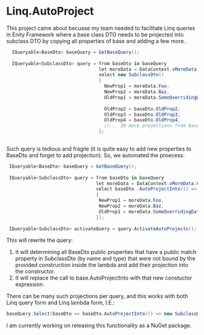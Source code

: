 # Linq.AutoProject

This project came about becuase my team needed to facilitate Linq queries in Enity Framework 
where a base class DTO needs to be projected into subclass DTO by copying all properties 
of base and adding a few more.

```cs
  IQueryable<BaseDto> baseQuery = GetBaseQuery();
  
  IQueryable<SubclassDto> query = from baseDto in baseQuery
                                  let moreData = DataContext.vMoreData.FirstOrDefault(x => x.Id == base.Id)
                                  select new SubclassDto()
                                  {
                                    NewProp1 = moreData.Foo,
                                    NewProp2 = moreData.Baz,
                                    OldProp1 = moreData.SomeOverridingData,
                                    
                                    OldProp2 = baseDto.OldProp2,
                                    OldProp3 = baseDto.OldProp3,
                                    OldProp4 = baseDto.OldProp4,
                                    //... 20 more projections from BaseDto to SubclassDto
                                  };
  
```

Such query is tedious and fragile (it is quite easy to add new properties to BaseDto and forget to add projection).
So, we automated the proecess:

```cs
 IQueryable<BaseDto> baseQuery = GetBaseQuery();
 
 IQueryable<SubclassDto> query = from baseDto in baseQuery                                  
                                 let moreData = DataContext.vMoreData.FirstOrDefault(x => x.Id == base.Id) 
                                 select baseDto .AutoProjectInto(() => new SubclassDto()
                                 {
                                  NewProp1 = moreData.Foo,
                                  NewProp2 = moreData.Baz,
                                  OldProp1 = moreData.SomeOverridingData
                                 });
                                 
 IQueryable<SubclassDto> activateQuery = query.ActivateAutoProjects(); 
 ```
 
 This will rewrite the query:
 1. It will determining all BaseDto public properties that have a public match property in SubclassDto 
 (by name and type) that were not bound by the provided construction inside the lambda and add their projection into the constructor.
 2. It will replace the call to base.AutoProjectInto with that new constuctor expression.
 
 
 There can be many such projections per query, and this works with both Linq query form and Linq lambda form, I.E.:
 
 ```cs
 baseQuery.Select(baseDto => baseDto.AutoProjectInto(() => new SubclassDto(){...}))
 ```
 
 I am currently working on releasing this functionality as a NuGet package. 
